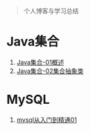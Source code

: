 > 个人博客与学习总结
# Java集合
1. [Java集合-01概述](https://github.com/Jzedy/selfwrite/blob/master/src/main/doc/baseJava/collections/Java%E9%9B%86%E5%90%88-01%E6%A6%82%E8%BF%B0.md)
2. [Java集合-02集合抽象类](https://github.com/Jzedy/Z-books/blob/master/src/main/doc/baseJava/collections/Java%E9%9B%86%E5%90%88-02Collection.md)

# MySQL
1. [mysql从入门到精通01](https://github.com/Jzedy/selfwrite/blob/master/src/main/doc/sql/mysql%E5%85%A5%E9%97%A8%E5%88%B0%E7%B2%BE%E9%80%9A01.md)
